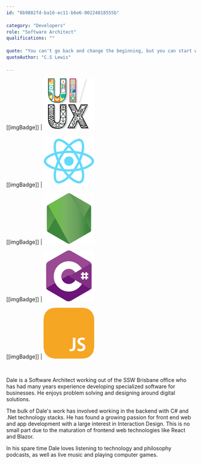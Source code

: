 ```yaml
---
id: "8b9882fd-ba16-ec11-b6e6-00224818555b"

category: "Developers"
role: "Software Architect"
qualifications: ""

quote: "You can't go back and change the beginning, but you can start where you are and change the ending."
quoteAuthor: "C.S Lewis"

---
```


[[imgBadge]]
| ![web-ui-ux.png](../badges/Designer-web-uiux.png)

[[imgBadge]]
| ![react.png](../badges/Developer-react.png)

[[imgBadge]]
| ![node js](../badges/Developer-node-js.png)

[[imgBadge]]
| ![c-sharp](../badges/Developer-c-sharp.png)

[[imgBadge]]
| ![js](../badges/Developer-js.png)


<br/>

Dale is a Software Architect working out of the SSW Brisbane office who has had many years experience developing specialized software for businesses.   He enjoys problem solving and designing around digital solutions.

The bulk of Dale's work has involved working in the backend with C# and .Net technology stacks.  He has found a growing passion for front end web and app development with a large interest in Interaction Design.   This is no small part due to the maturation of frontend web technologies like React and Blazor.

In his spare time Dale loves listening to technology and philosophy podcasts, as well as live music and playing computer games.    


